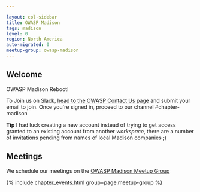 ```yaml
---

layout: col-sidebar
title: OWASP Madison
tags: madison
level: 0
region: North America
auto-migrated: 0
meetup-group: owasp-madison
---
```

## Welcome 
OWASP Madison Reboot!

To Join us on Slack, [head to the OWASP Contact Us page ](https://owasp.org/contact/) and submit your email to join. Once you're signed in, proceed to our channel #chapter-madison

**Tip** I had luck creating a new account instead of trying to get access granted to an existing account from another *workspace*, there are a number of invitations pending from names of local Madison companies ;) 

## Meetings
We schedule our meetings on the [OWASP Madison Meetup Group](https://www.meetup.com/owasp-madison/)

{% include chapter_events.html group=page.meetup-group %}
